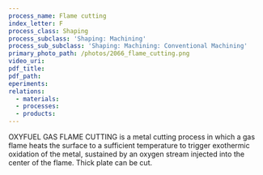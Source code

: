 ```yaml
---
process_name: Flame cutting
index_letter: F
process_class: Shaping
process_subclass: 'Shaping: Machining'
process_sub_subclass: 'Shaping: Machining: Conventional Machining'
primary_photo_path: /photos/2066_flame_cutting.png
video_uri:
pdf_title:
pdf_path:
eperiments:
relations:
  - materials:
  - processes:
  - products:
---
```


OXYFUEL GAS FLAME CUTTING is a metal cutting process in which a gas flame heats the surface to a sufficient temperature to trigger exothermic oxidation of the metal, sustained by an oxygen stream injected into the center of the flame. Thick plate can be cut.
